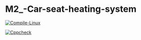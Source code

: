 # M2_-Car-seat-heating-system


[![Compile-Linux](https://github.com/mahendra996324/M2_-Car-seat-heating-system/actions/workflows/c-cpp.yml/badge.svg)](https://github.com/mahendra996324/M2_-Car-seat-heating-system/actions/workflows/c-cpp.yml)

[![Cppcheck](https://github.com/mahendra996324/M2_-Car-seat-heating-system/actions/workflows/codeql.yml/badge.svg)](https://github.com/mahendra996324/M2_-Car-seat-heating-system/actions/workflows/codeql.yml)
